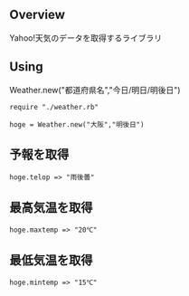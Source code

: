 ## Overview
Yahoo!天気のデータを取得するライブラリ
## Using
Weather.new("都道府県名","今日/明日/明後日")
```
require "./weather.rb"

hoge = Weather.new("大阪","明後日")
```
## 予報を取得
```
hoge.telop => "雨後曇"
```
## 最高気温を取得
```
hoge.maxtemp => "20℃"
```
## 最低気温を取得
```
hoge.mintemp => "15℃"
```